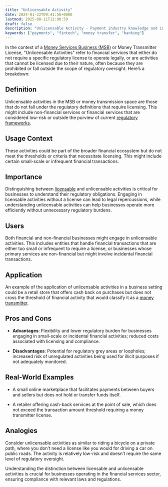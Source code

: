 ```yaml
---
title: "Unlicensable Activity"
date: 2024-01-22T09:41:56+0000
lastmod: 2025-08-11T12:00:59
draft: false
description: "Unlicensable Activity - Payment industry knowledge and insights"
keywords: ["payments", "fintech", "money transfer", "banking"]
---
```


In the context of a [Money Services Business (MSB)](https://faisalkhanllc.xyz/resources/payments-wiki/m/money-services-business-msb/) or Money Transmitter License, "Unlicensable Activities" refer to financial services that either do not require a specific regulatory license to operate legally, or are activities that cannot be licensed due to their nature, often because they are prohibited or fall outside the scope of regulatory oversight. Here’s a breakdown:

## **Definition**

Unlicensable activities in the MSB or money transmission space are those that do not fall under the regulatory definitions that require licensing. This might include non-financial services or financial services that are considered low-risk or outside the purview of current [regulatory frameworks](https://faisalkhanllc.xyz/resources/payments-wiki/f/financial-regulatory-frameworks/).

## **Usage Context**

These activities could be part of the broader financial ecosystem but do not meet the thresholds or criteria that necessitate licensing. This might include certain small-scale or infrequent financial transactions.

## **Importance**

Distinguishing between [licensable](https://faisalkhanllc.xyz/resources/payments-wiki/l/licensable-activity/) and unlicensable activities is critical for businesses to understand their regulatory obligations. Engaging in licensable activities without a license can lead to legal repercussions, while understanding unlicensable activities can help businesses operate more efficiently without unnecessary regulatory burdens.

## **Users**

Both financial and non-financial businesses might engage in unlicensable activities. This includes entities that handle financial transactions that are either too small or infrequent to require a license, or businesses whose primary services are non-financial but might involve incidental financial transactions.

## **Application**

An example of the application of unlicensable activities in a business setting could be a retail store that offers cash back on purchases but does not cross the threshold of financial activity that would classify it as a [money transmitter](https://faisalkhanllc.xyz/resources/payments-wiki/m/money-transmitter/).

## **Pros and Cons**

- **Advantages**: Flexibility and lower regulatory burden for businesses engaging in small-scale or incidental financial activities; reduced costs associated with licensing and compliance.

- **Disadvantages**: Potential for regulatory grey areas or loopholes; increased risk of unregulated activities being used for illicit purposes if not adequately monitored.

## **Real-World Examples**

- A small online marketplace that facilitates payments between buyers and sellers but does not hold or transfer funds itself.

- A retailer offering cash-back services at the point of sale, which does not exceed the transaction amount threshold requiring a money transmitter license.

## **Analogies**

Consider unlicensable activities as similar to riding a bicycle on a private path, where you don’t need a license like you would for driving a car on public roads. The activity is relatively low-risk and doesn’t require the same level of regulatory oversight.

Understanding the distinction between licensable and unlicensable activities is crucial for businesses operating in the financial services sector, ensuring compliance with relevant laws and regulations.